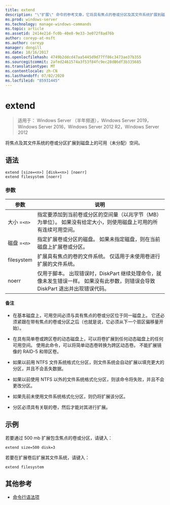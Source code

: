 ```yaml
---
title: extend
description: "\"扩展\" 命令的参考文章，它将具有焦点的卷或分区及其文件系统扩展到磁盘上的可用（未分配）空间。"
ms.prod: windows-server
ms.technology: manage-windows-commands
ms.topic: article
ms.assetid: 2414e21d-fc0b-40e8-9e33-3e072f8ad76b
author: coreyp-at-msft
ms.author: coreyp
manager: dongill
ms.date: 10/16/2017
ms.openlocfilehash: 4749b2ddcd47aa5445d9d77ff86c3473ae37b355
ms.sourcegitcommit: 2afed2461574a3f53f84fc9ec28d86df3b335685
ms.translationtype: MT
ms.contentlocale: zh-CN
ms.lasthandoff: 07/02/2020
ms.locfileid: "85931445"
---
```

# <a name="extend"></a>extend

> 适用于： Windows Server （半年频道），Windows Server 2019，Windows Server 2016，Windows Server 2012 R2，Windows Server 2012

将焦点及其文件系统的卷或分区扩展到磁盘上的可用（未分配）空间。

## <a name="syntax"></a>语法

```
extend [size=<n>] [disk=<n>] [noerr]
extend filesystem [noerr]
```

### <a name="parameters"></a>参数

| 参数 | 说明 |
| --------- | ----------- |
| 大小 =`<n>` | 指定要添加到当前卷或分区的空间量（以兆字节（MB）为单位）。 如果没有给定大小，则使用磁盘上可用的所有连续可用空间。 |
| 磁盘 =`<n>` | 指定扩展卷或分区的磁盘。 如果未指定磁盘，则在当前磁盘上扩展卷或分区。 |
| filesystem | 扩展具有焦点的卷的文件系统。 仅适用于未使用卷进行扩展的文件系统。 |
| noerr | 仅用于脚本。 出现错误时，DiskPart 继续处理命令，就像未发生错误一样。 如果没有此参数，则错误会导致 DiskPart 退出并出现错误代码。 |

#### <a name="remarks"></a>备注

- 在基本磁盘上，可用空间必须与具有焦点的卷或分区位于同一磁盘上。 它还必须紧跟在带有焦点的卷或分区之后（也就是说，它必须从下一个扇区偏移量开始）。

- 在具有简单卷或跨区卷的动态磁盘上，可以将卷扩展到任何动态磁盘上的任何可用空间。 使用此命令，可以将简单动态卷转换为跨区动态卷。 不能扩展镜像的 RAID-5 和带区卷。

- 如果以前用 NTFS 文件系统格式化分区，则文件系统会自动扩展以填充更大的分区，并且不会丢失数据。

- 如果以前使用 NTFS 以外的文件系统格式化分区，则该命令将失败，并且不会更改分区。

- 如果先前未使用文件系统格式化分区，则仍将扩展该分区。

- 分区必须具有关联的卷，然后才能对其进行扩展。

## <a name="examples"></a>示例

若要通过 500 mb 扩展包含焦点的卷或分区，请键入：

```
extend size=500 disk=3
```

若要在扩展卷后扩展其文件系统，请键入：

```
extend filesystem
```

## <a name="additional-references"></a>其他参考

- [命令行语法项](command-line-syntax-key.md)
